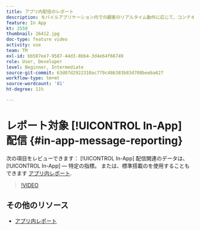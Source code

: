 ```yaml
---
title: アプリ内配信のレポート
description: モバイルアプリケーション内での顧客のリアルタイム動作に応じて、コンテキスト上関連のアプリ内メッセージをユーザーに表示する方法を説明します。
feature: In App
kt: 2558
thumbnail: 26412.jpg
doc-type: feature video
activity: use
team: TM
exl-id: bb587ee7-9587-44d3-8bb4-3d4e64f66749
role: User, Developer
level: Beginner, Intermediate
source-git-commit: 63d07d2922310ac779c486383b83d708beeba627
workflow-type: tm+mt
source-wordcount: '81'
ht-degree: 11%

---
```


# レポート対象 [!UICONTROL In-App] 配信 {#in-app-message-reporting}

次の項目をレビューできます： [!UICONTROL In-App] 配信関連のデータは、 [!UICONTROL In-App] — 特定の指標。 または、標準搭載のを使用することもできます [アプリ内レポート](https://experienceleague.adobe.com/docs/campaign-standard/using/reporting/list-of-reports/in-app-report.html?lang=en).

>[!VIDEO](https://video.tv.adobe.com/v/26412?quality=12)

## その他のリソース

* [アプリ内レポート](https://experienceleague.adobe.com/docs/campaign-standard/using/reporting/list-of-reports/in-app-report.html?lang=en)
